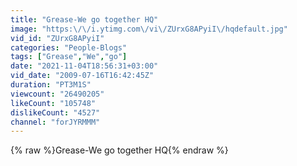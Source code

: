 ```yaml
---
title: "Grease-We go together HQ"
image: "https:\/\/i.ytimg.com\/vi\/ZUrxG8APyiI\/hqdefault.jpg"
vid_id: "ZUrxG8APyiI"
categories: "People-Blogs"
tags: ["Grease","We","go"]
date: "2021-11-04T18:56:31+03:00"
vid_date: "2009-07-16T16:42:45Z"
duration: "PT3M1S"
viewcount: "26490205"
likeCount: "105748"
dislikeCount: "4527"
channel: "forJYRMMM"
---
```

{% raw %}Grease-We go together HQ{% endraw %}
